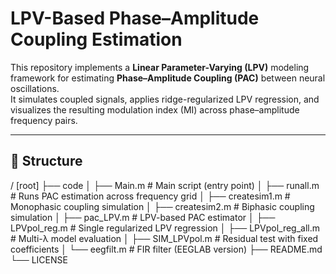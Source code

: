 # LPV-Based Phase–Amplitude Coupling Estimation

This repository implements a **Linear Parameter-Varying (LPV)** modeling framework for estimating **Phase–Amplitude Coupling (PAC)** between neural oscillations.  
It simulates coupled signals, applies ridge-regularized LPV regression, and visualizes the resulting modulation index (MI) across phase–amplitude frequency pairs.

---

## 📂 Structure
/ [root]
├── code
│   ├── Main.m                 # Main script (entry point)
│   ├── runall.m               # Runs PAC estimation across frequency grid
│   ├── createsim1.m           # Monophasic coupling simulation
│   ├── createsim2.m           # Biphasic coupling simulation
│   ├── pac_LPV.m              # LPV-based PAC estimator
│   ├── LPVpol_reg.m           # Single regularized LPV regression
│   ├── LPVpol_reg_all.m       # Multi-λ model evaluation
│   ├── SIM_LPVpol.m           # Residual test with fixed coefficients
│   └── eegfilt.m              # FIR filter (EEGLAB version)
├── README.md
└── LICENSE


